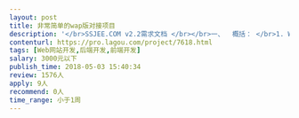 ```yaml
---                
layout: post       
title: 非常简单的wap版对接项目           
description: '</br>SSJEE.COM v2.2需求文档 </br></br>一、	概括： </br>1.	Wap版，按照提供的手机版前端html，与数据连接 </br>2.	Wap版，需适应不同分辨率手机设备进行对应缩放,前端代码不标准，请加以调整。 </br>二、	前端： </br>1.	Wap版，前端只有3个html文件 </br>首页：http://wordmark.ssjee.com/test/index.html </br>列表页：http://wordmark.ssjee.com/test/ list.html </br>详情页：http://wordmark.ssjee.com/test/ font.html </br>2.	需要把导航作为一个模板来处理，避免日后改动，需要一个个文件来修改 </br>3.	需求识别手机浏览器打开网站，自动打开Wap版。 </br>4.	列表为下拉刷新，每次加载10个 </br>5.	用户进入详情页后，点击返回，需要回到之前的位置，而不是回到最顶部 </br>6.	列表中选择了一级分类，则默认为该一级分类下全部字体 </br>7.	首页中的列表与PC端一致，按最新下载排列，但不同的是PC端仅列出10个，Wap需求列出100个（下拉每次加载10个，共100个） </br>三、	后台： </br>1，后台中，字体编辑，加上“添加字体文件” </br>2，前端针对每个内容增加一个“清除”按钮。功能是允许管理员在前端中直接对内容进行清除的操作。而不需要在后台中操作。 </br>四，	BUG修复 </br>1，前端中，列表页，按“下载”排列后，发现除当下载数一样的例如“0”，翻页时就会出现随机排列状态 </br>需求： </br>列表如按下载排列：下载>收藏>浏览>时间（当下载数一样时，再按收藏量排，如下载数和收藏数都一样时，按浏览量排，最后是时间） </br></br>列表如按收藏排列：收藏>下载>浏览>时间（优先收藏，数据一致时，到下载，再到浏览量，最后是时间） </br></br>2，网站前端，未登录状态，在首页、列表页和字体详情页，点击收藏按钮，跳转至QQ登录页，操作登录后，页面是跳转到首页，且没有对之前的收藏操作起作用。 </br>而应该为跳转至刚才的页面，并且是已操作收藏。 </br></br>人才需求：最好可以给我更多技术建议，全栈之类。 </br></br>PC端：www.ssjee.com </br></br>合作方式：远程</br>'     
contenturl: https://pro.lagou.com/project/7618.html      
tags: [Web网站开发,后端开发,前端开发]            
salary: 3000元以下          
publish_time: 2018-05-03 15:40:34         
review: 1576人                   
apply: 9人                   
recommend: 0人                   
time_range: 小于1周              
---                 
```

